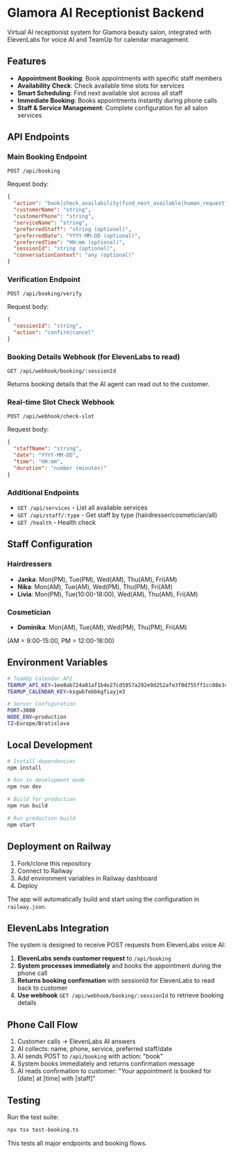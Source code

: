 # Glamora AI Receptionist Backend

Virtual AI receptionist system for Glamora beauty salon, integrated with ElevenLabs for voice AI and TeamUp for calendar management.

## Features

- **Appointment Booking**: Book appointments with specific staff members
- **Availability Check**: Check available time slots for services
- **Smart Scheduling**: Find next available slot across all staff
- **Immediate Booking**: Books appointments instantly during phone calls
- **Staff & Service Management**: Complete configuration for all salon services

## API Endpoints

### Main Booking Endpoint
`POST /api/booking`

Request body:
```json
{
  "action": "book|check_availability|find_next_available|human_request",
  "customerName": "string",
  "customerPhone": "string",
  "serviceName": "string",
  "preferredStaff": "string (optional)",
  "preferredDate": "YYYY-MM-DD (optional)",
  "preferredTime": "HH:mm (optional)",
  "sessionId": "string (optional)",
  "conversationContext": "any (optional)"
}
```

### Verification Endpoint
`POST /api/booking/verify`

Request body:
```json
{
  "sessionId": "string",
  "action": "confirm|cancel"
}
```

### Booking Details Webhook (for ElevenLabs to read)
`GET /api/webhook/booking/:sessionId`

Returns booking details that the AI agent can read out to the customer.

### Real-time Slot Check Webhook
`POST /api/webhook/check-slot`

Request body:
```json
{
  "staffName": "string",
  "date": "YYYY-MM-DD",
  "time": "HH:mm",
  "duration": "number (minutes)"
}
```

### Additional Endpoints
- `GET /api/services` - List all available services
- `GET /api/staff/:type` - Get staff by type (hairdresser/cosmetician/all)
- `GET /health` - Health check

## Staff Configuration

### Hairdressers
- **Janka**: Mon(PM), Tue(PM), Wed(AM), Thu(AM), Fri(AM)
- **Nika**: Mon(AM), Tue(AM), Wed(PM), Thu(PM), Fri(AM)
- **Lívia**: Mon(PM), Tue(10:00-18:00), Wed(AM), Thu(AM), Fri(AM)

### Cosmetician
- **Dominika**: Mon(AM), Tue(AM), Wed(PM), Thu(PM), Fri(AM)

(AM = 9:00-15:00, PM = 12:00-18:00)

## Environment Variables

```bash
# TeamUp Calendar API
TEAMUP_API_KEY=1ee8ab724a01af1b4e27cd5957a292e9d252afe3f8d755ff1cc08e3c6a0ae644
TEAMUP_CALENDAR_KEY=ksgwbfebbkgfiayjm3

# Server Configuration
PORT=3000
NODE_ENV=production
TZ=Europe/Bratislava
```

## Local Development

```bash
# Install dependencies
npm install

# Run in development mode
npm run dev

# Build for production
npm run build

# Run production build
npm start
```

## Deployment on Railway

1. Fork/clone this repository
2. Connect to Railway
3. Add environment variables in Railway dashboard
4. Deploy

The app will automatically build and start using the configuration in `railway.json`.

## ElevenLabs Integration

The system is designed to receive POST requests from ElevenLabs voice AI:

1. **ElevenLabs sends customer request** to `/api/booking`
2. **System processes immediately** and books the appointment during the phone call
3. **Returns booking confirmation** with sessionId for ElevenLabs to read back to customer
4. **Use webhook** `GET /api/webhook/booking/:sessionId` to retrieve booking details

## Phone Call Flow

1. Customer calls → ElevenLabs AI answers
2. AI collects: name, phone, service, preferred staff/date
3. AI sends POST to `/api/booking` with action: "book"
4. System books immediately and returns confirmation message
5. AI reads confirmation to customer: "Your appointment is booked for [date] at [time] with [staff]"

## Testing

Run the test suite:
```bash
npx tsx test-booking.ts
```

This tests all major endpoints and booking flows.